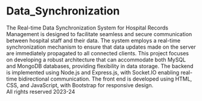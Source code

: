 # Data_Synchronization
 The Real-time Data Synchronization System for Hospital Records Management is designed to facilitate seamless and secure communication between hospital staff and their data. The system employs a real-time synchronization mechanism to ensure that data updates made on the server are immediately propagated to all connected clients. This project focuses on developing a robust architecture that can accommodate both MySQL and MongoDB databases, providing flexibility in data storage. The backend is implemented using Node.js and Express.js, with Socket.IO enabling real-time bidirectional communication. The front end is developed using HTML, CSS, and JavaScript, with Bootstrap for responsive design.<br>
All rights reserved 2023-24
